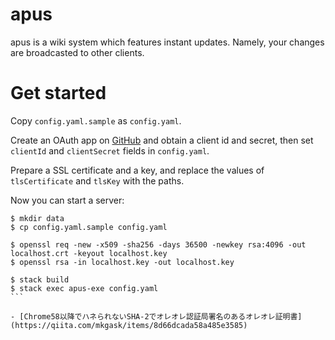 # apus

apus is a wiki system which features instant updates. Namely, your changes are broadcasted to other clients.

# Get started

Copy `config.yaml.sample` as `config.yaml`.

Create an OAuth app on [GitHub](https://github.com/settings/developers) and obtain a client id and secret, then set `clientId` and `clientSecret` fields in `config.yaml`.

Prepare a SSL certificate and a key, and replace the values of `tlsCertificate` and `tlsKey` with the paths.

Now you can start a server:

``````shell
$ mkdir data
$ cp config.yaml.sample config.yaml

$ openssl req -new -x509 -sha256 -days 36500 -newkey rsa:4096 -out localhost.crt -keyout localhost.key
$ openssl rsa -in localhost.key -out localhost.key

$ stack build
$ stack exec apus-exe config.yaml
```

- [Chrome58以降でハネられないSHA-2でオレオレ認証局署名のあるオレオレ証明書](https://qiita.com/mkgask/items/8d66dcada58a485e3585)